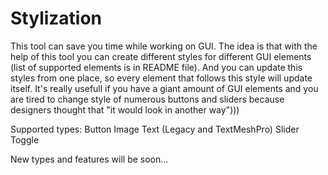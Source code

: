 # Stylization
This tool can save you time while working on GUI. The idea is that with the help of this tool you can create different styles for different GUI 
elements (list of supported elements is in README file). And you can update this styles from one place, so every element that follows this 
style will update itself. It's really usefull if you have a giant amount of GUI elements and you are tired to change style of numerous buttons 
and sliders  because designers thought  that "it would look in another way"))) 

Supported types:
Button
Image
Text (Legacy and TextMeshPro)
Slider
Toggle

New types and features will be soon...
